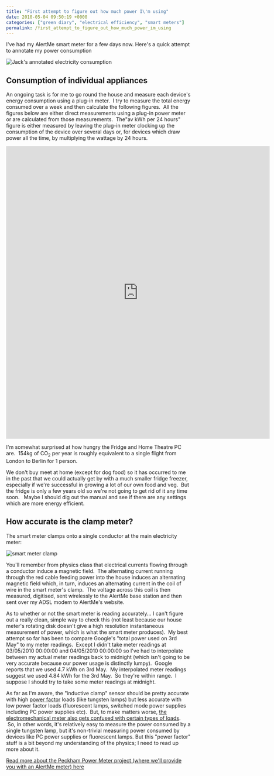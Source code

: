 ```yaml
---
title: "First attempt to figure out how much power I\'m using"
date: 2010-05-04 09:50:19 +0000
categories: ["green diary", "electrical efficiency", "smart meters"]
permalink: /first_attempt_to_figure_out_how_much_power_im_using
---
```

I've had my AlertMe smart meter for a few days now. Here's a quick
attempt to annotate my power consumption

![Jack's annotated electricity
consumption](http://farm5.static.flickr.com/4010/4577838776_ce0794669b_o.png)

Consumption of individual appliances
------------------------------------

An ongoing task is for me to go round the house and measure each
device's energy consumption using a plug-in meter.  I try to measure the
total energy consumed over a week and then calculate the following
figures.  All the figures below are either direct measurements using a
plug-in power meter or are calculated from those measurements.  The"av
kWh per 24 hours" figure is either measured by leaving the plug-in meter
clocking up the consumption of the device over several days or, for
devices which draw power all the time, by multiplying the wattage by 24
hours.

<iframe frameborder="0" height="800" src="http://spreadsheets.google.com/pub?key=t-Ts6Xta0A9-tr27_xZjqgg&amp;single=true&amp;gid=8&amp;output=html&amp;widget=true" width="720"></iframe>

I'm somewhat surprised at how hungry the Fridge and Home Theatre PC are.
 154kg of CO<sub>2</sub> per year is roughly equivalent to a single flight from
London to Berlin for 1 person.

We don't buy meet at home (except for dog food) so it has occurred to me
in the past that we could actually get by with a much smaller fridge
freezer, especially if we're successful in growing a lot of our own food
and veg.  But the fridge is only a few years old so we're not going to
get rid of it any time soon.   Maybe I should dig out the manual and see
if there are any settings which are more energy efficient.

How accurate is the clamp meter?
--------------------------------

The smart meter clamps onto a single conductor at the main electricity
meter:

![smart meter
clamp](http://farm5.static.flickr.com/4030/4569076420_8bdf3da8e0.jpg)

You'll remember from physics class that electrical currents flowing
through a conductor induce a magnetic field.  The alternating current
running through the red cable feeding power into the house induces an
alternating magnetic field which, in turn, induces an alternating
current in the coil of wire in the smart meter's clamp.  The voltage
across this coil is then measured, digitised, sent wirelessly to the
AlertMe base station and then sent over my ADSL modem to AlertMe's
website.

As to whether or not the smart meter is reading accurately... I can't
figure out a really clean, simple way to check this (not least because
our house meter's rotating disk doesn't give a high resolution
instantaneous measurement of power, which is what the smart meter
produces).  My best attempt so far has been to compare Google's "total
power used on 3rd May" to my meter readings.  Except I didn't take meter
readings at 03/05/2010 00:00:00 and 04/05/2010 00:00:00 so I've had to
interpolate between my actual meter readings back to midnight (which
isn't going to be very accurate because our power usage is distinctly
lumpy).  Google reports that we used 4.7 kWh on 3rd May.  My
interpolated meter readings suggest we used 4.84 kWh for the 3rd May.
 So they're within range.  I suppose I should try to take some meter
readings at midnight.

As far as I'm aware, the "inductive clamp" sensor should be pretty
accurate with high [power
factor](http://en.wikipedia.org/wiki/Power_factor) loads (like tungsten
lamps) but less accurate with low power factor loads (fluorescent lamps,
switched mode power supplies including PC power supplies etc).  But, to
make matters worse, [the electromechanical meter also gets confused with
certain types of
loads](http://www.dslreports.com/forum/r19884549-Using-a-clampon-ampmeter#19896884).
 So, in other words, it's relatively easy to measure the power consumed
by a single tungsten lamp, but it's non-trivial measuring power consumed
by devices like PC power supplies or fluorescent lamps. But this "power
factor" stuff is a bit beyond my understanding of the physics; I need to
read up more about it.

[Read more about the Peckham Power Meter project (where we'll provide
you with an AlertMe meter) here](/power-meter-project)


